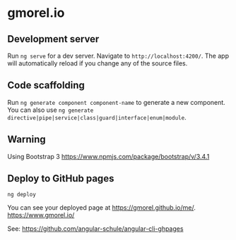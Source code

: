 # gmorel.io

## Development server

Run `ng serve` for a dev server. Navigate to `http://localhost:4200/`. The app will automatically reload if you change any of the source files.

## Code scaffolding

Run `ng generate component component-name` to generate a new component. You can also use `ng generate directive|pipe|service|class|guard|interface|enum|module`.

## Warning

Using Bootstrap 3
https://www.npmjs.com/package/bootstrap/v/3.4.1

## Deploy to GitHub pages

`ng deploy`

You can see your deployed page at https://gmorel.github.io/me/.
https://www.gmorel.io/

See: https://github.com/angular-schule/angular-cli-ghpages
